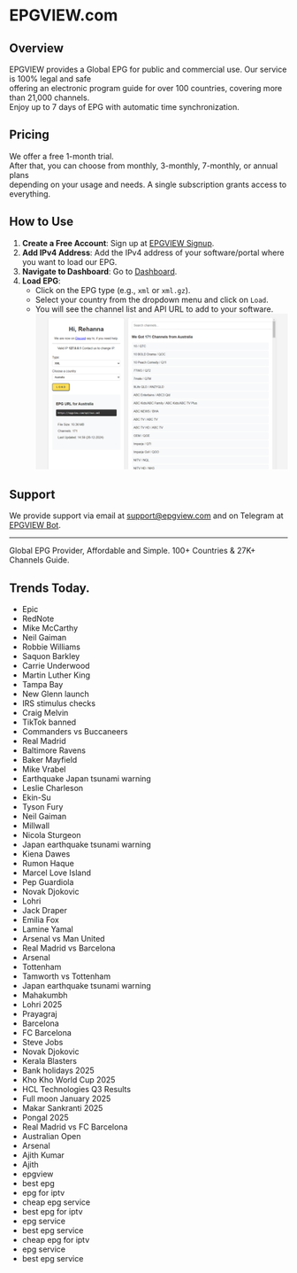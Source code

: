 # EPGVIEW.com



## Overview
EPGVIEW provides a Global EPG for public and commercial use. Our service is 100% legal and safe\
offering an electronic program guide for over 100 countries, covering more than 21,000 channels.\
Enjoy up to 7 days of EPG with automatic time synchronization.

## Pricing
We offer a free 1-month trial. \
After that, you can choose from monthly, 3-monthly, 7-monthly, or annual plans \
depending on your usage and needs. A single subscription grants access to everything.

## How to Use
1. **Create a Free Account**: Sign up at [EPGVIEW Signup](https://epgview.com/signup.php).
2. **Add IPv4 Address**: Add the IPv4 address of your software/portal where you want to load our EPG.
3. **Navigate to Dashboard**: Go to [Dashboard](https://epgview.com/dashboard.php).
4. **Load EPG**:
   - Click on the EPG type (e.g., `xml` or `xml.gz`).
   - Select your country from the dropdown menu and click on `Load`.
   - You will see the channel list and API URL to add to your software.
![EPGVIEW](img/dashboard.png)
## Support
We provide support via email at [support@epgview.com](mailto:support@epgview.com) and on Telegram at [EPGVIEW Bot](https://t.me/epgview_bot).

---

Global EPG Provider, Affordable and Simple. 100+ Countries & 27K+ Channels Guide.

## Trends Today.

- Epic
- RedNote
- Mike McCarthy
- Neil Gaiman
- Robbie Williams
- Saquon Barkley
- Carrie Underwood
- Martin Luther King
- Tampa Bay
- New Glenn launch
- IRS stimulus checks
- Craig Melvin
- TikTok banned
- Commanders vs Buccaneers
- Real Madrid
- Baltimore Ravens
- Baker Mayfield
- Mike Vrabel
- Earthquake Japan tsunami warning
- Leslie Charleson
- Ekin-Su
- Tyson Fury
- Neil Gaiman
- Millwall
- Nicola Sturgeon
- Japan earthquake tsunami warning
- Kiena Dawes
- Rumon Haque
- Marcel Love Island
- Pep Guardiola
- Novak Djokovic
- Lohri
- Jack Draper
- Emilia Fox
- Lamine Yamal
- Arsenal vs Man United
- Real Madrid vs Barcelona
- Arsenal
- Tottenham
- Tamworth vs Tottenham
- Japan earthquake tsunami warning
- Mahakumbh
- Lohri 2025
- Prayagraj
- Barcelona
- FC Barcelona
- Steve Jobs
- Novak Djokovic
- Kerala Blasters
- Bank holidays 2025
- Kho Kho World Cup 2025
- HCL Technologies Q3 Results
- Full moon January 2025
- Makar Sankranti 2025
- Pongal 2025
- Real Madrid vs FC Barcelona
- Australian Open
- Arsenal
- Ajith Kumar
- Ajith
- epgview
- best epg
- epg for iptv
- cheap epg service
- best epg for iptv
- epg service
- best epg service
- cheap epg for iptv
- epg service
- best epg service
